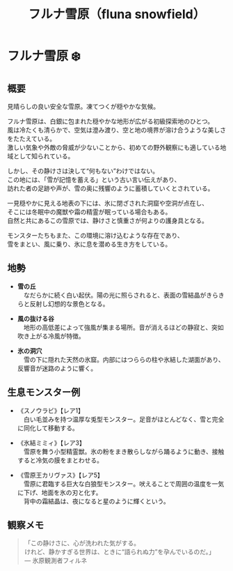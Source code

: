 ﻿---
title: フルナ雪原（fluna snowfield）
layout: place
---

# フルナ雪原 ❄️

## 概要
見晴らしの良い安全な雪原。凍てつくが穏やかな気候。

フルナ雪原は、白銀に包まれた穏やかな地形が広がる初級探索地のひとつ。  
風は冷たくも清らかで、空気は澄み渡り、空と地の境界が溶け合うような美しさをたたえている。  
激しい気象や外敵の脅威が少ないことから、初めての野外観察にも適している地域として知られている。

しかし、その静けさは決して“何もない”わけではない。  
この地には、「雪が記憶を蓄える」という古い言い伝えがあり、  
訪れた者の足跡や声が、雪の奥に残響のように蓄積していくとされている。

一見穏やかに見える地表の下には、氷に閉ざされた洞窟や空洞が点在し、  
そこには冬眠中の魔獣や霜の精霊が眠っている場合もある。  
自然と共にあるこの雪原では、静けさと慎重さが何よりの護身具となる。

モンスターたちもまた、この環境に溶け込むような存在であり、  
雪をまとい、風に乗り、氷に息を潜める生き方をしている。

## 地勢
- **雪の丘**  
　なだらかに続く白い起伏。陽の光に照らされると、表面の雪結晶がきらきらと反射し幻想的な景色となる。

- **風の抜ける谷**  
　地形の高低差によって強風が集まる場所。音が消えるほどの静寂と、突如吹き上がる冷風が特徴。

- **氷の洞穴**  
　雪の下に隠れた天然の氷窟。内部にはつららの柱や氷結した湖面があり、反響音が迷路のように響く。

## 生息モンスター例
- 《スノウラビ》【レア1】  
　白い毛並みを持つ温厚な兎型モンスター。足音がほとんどなく、雪と完全に同化して移動する。

- 《氷結ミミィ》【レア3】  
　雪原を舞う小型精霊獣。氷の粉をまき散らしながら踊るように動き、接触すると冷気の膜をまとわせる。

- 《雪原王カリヴァス》【レア5】  
　雪原に君臨する巨大な白狼型モンスター。吠えることで周囲の温度を一気に下げ、地面を氷の刃と化す。  
　背中の霜結晶は、夜になると星のように輝くという。

## 観察メモ
> 「この静けさに、心が洗われた気がする。  
> けれど、静かすぎる世界は、ときに“語られぬ力”を孕んでいるのだ。」  
> ― 氷原観測者フィルネ
